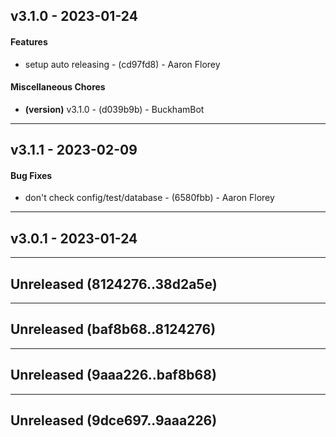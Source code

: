 ## v3.1.0 - 2023-01-24
#### Features
- setup auto releasing - (cd97fd8) - Aaron Florey
#### Miscellaneous Chores
- **(version)** v3.1.0 - (d039b9b) - BuckhamBot

- - -
## v3.1.1 - 2023-02-09
#### Bug Fixes
- don't check config/test/database - (6580fbb) - Aaron Florey
- - -


## v3.0.1 - 2023-01-24

- - -

## Unreleased (8124276..38d2a5e)

- - -

## Unreleased (baf8b68..8124276)

- - -

## Unreleased (9aaa226..baf8b68)

- - -

## Unreleased (9dce697..9aaa226)
